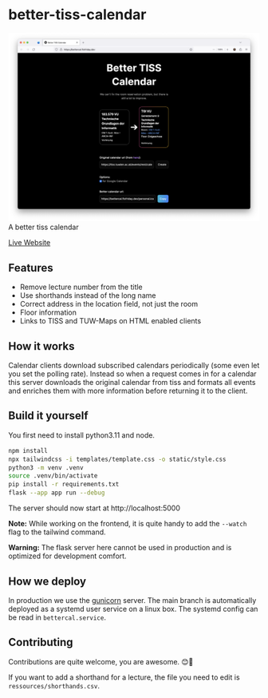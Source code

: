 # better-tiss-calendar

![Screenshot](screenshot.png)
A better tiss calendar

[Live Website](https://bettercal.flofriday.dev)

## Features

- Remove lecture number from the title
- Use shorthands instead of the long name
- Correct address in the location field, not just the room
- Floor information
- Links to TISS and TUW-Maps on HTML enabled clients

## How it works

Calendar clients download subscribed calendars periodically (some even let you 
set the polling rate). Instead so when a request comes in for a calendar this 
server downloads the original calendar from tiss and formats all events and 
enriches them with more information before returning it to the client.

## Build it yourself

You first need to install python3.11 and node.

```bash
npm install
npx tailwindcss -i templates/template.css -o static/style.css
python3 -m venv .venv
source .venv/bin/activate
pip install -r requirements.txt
flask --app app run --debug
```

The server should now start at http://localhost:5000

**Note:** While working on the frontend, it is quite handy to add the `--watch` 
flag to the tailwind command.

**Warning:** The flask server here cannot be used in production and is optimized
for development comfort.

## How we deploy 

In production we use the [gunicorn](https://gunicorn.org/) server.
The main branch is automatically deployed as a systemd user service on a linux 
box. The systemd config can be read in `bettercal.service`.

## Contributing

Contributions are quite welcome, you are awesome. 😊🎉

If you want to add a shorthand for a lecture, the file you need to edit is 
`ressources/shorthands.csv`.